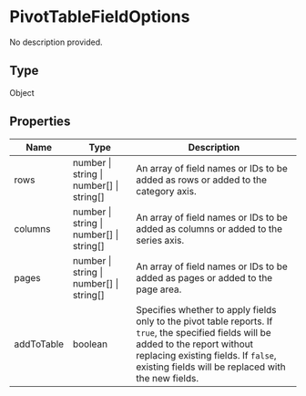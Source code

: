 # PivotTableFieldOptions

No description provided.

## Type

Object

## Properties

| Name | Type | Description |
| ---- | ---- | ----------- |
| rows | number \| string \| number[] \| string[] | An array of field names or IDs to be added as rows or added to the category axis. |
| columns | number \| string \| number[] \| string[] | An array of field names or IDs to be added as columns or added to the series axis. |
| pages | number \| string \| number[] \| string[] | An array of field names or IDs to be added as pages or added to the page area. |
| addToTable | boolean | Specifies whether to apply fields only to the pivot table reports. If `true`, the specified fields will be added to the report  without replacing existing fields. If `false`, existing fields will be replaced with the new fields. |
